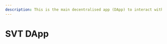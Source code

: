 ```yaml
---
description: This is the main decentralised app (DApp) to interact with SVT protocol
---
```


# SVT DApp

